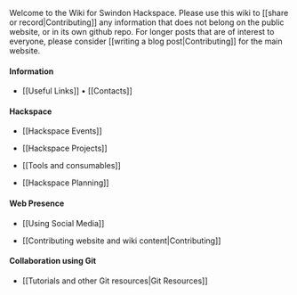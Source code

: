 <!-- Note: the following gollum tag doesn't work :( -->
<!-- --- title: Swindon Hackspace Wiki -->

Welcome to the Wiki for Swindon Hackspace.  Please use this wiki to [[share or record|Contributing]] any information that does not belong on the public website, or in its own github repo.  For longer posts that are of interest to everyone, please consider [[writing a blog post|Contributing]] for the main website.

#### Information

- [[Useful Links]] • [[Contacts]]

#### Hackspace

- [[Hackspace Events]]

- [[Hackspace Projects]]

- [[Tools and consumables]]

- [[Hackspace Planning]]

#### Web Presence

- [[Using Social Media]]

- [[Contributing website and wiki content|Contributing]]


#### Collaboration using Git

- [[Tutorials and other Git resources|Git Resources]]
